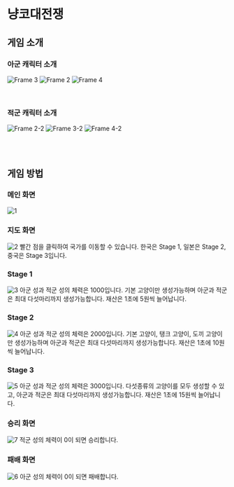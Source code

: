 # 냥코대전쟁

## 게임 소개
### 아군 캐릭터 소개
![Frame 3](https://user-images.githubusercontent.com/29995295/101281969-9e864380-3815-11eb-810a-2a2e5bf692ec.png)
![Frame 2](https://user-images.githubusercontent.com/29995295/101281975-a80fab80-3815-11eb-97d9-1e6a65497285.png)
![Frame 4](https://user-images.githubusercontent.com/29995295/101281980-ae9e2300-3815-11eb-96cb-3eb312642f2d.png)

<br/>

### 적군 캐릭터 소개
![Frame 2-2](https://user-images.githubusercontent.com/29995295/101282102-629fae00-3816-11eb-9f32-a0e0db6faa70.png)
![Frame 3-2](https://user-images.githubusercontent.com/29995295/101282111-69c6bc00-3816-11eb-967f-deb36c97efe4.png)
![Frame 4-2](https://user-images.githubusercontent.com/29995295/101282119-70553380-3816-11eb-8afc-99608a273853.png)

<br/>
<br/>

## 게임 방법


### 메인 화면
![1](https://user-images.githubusercontent.com/29995295/101281429-1eaaaa00-3812-11eb-94d1-2c14f945a3e6.PNG)


### 지도 화면
![2](https://user-images.githubusercontent.com/29995295/101281438-2cf8c600-3812-11eb-992a-c9cdc0f0b781.PNG)
빨간 점을 클릭하여 국가를 이동할 수 있습니다. 한국은 Stage 1, 일본은 Stage 2, 중국은 Stage 3입니다.
<br/>

### Stage 1
![3](https://user-images.githubusercontent.com/29995295/101281450-3e41d280-3812-11eb-8f06-d6d0b5b34b75.PNG)
아군 성과 적군 성의 체력은 1000입니다. 기본 고양이만 생성가능하며 아군과 적군은 최대 다섯마리까지 생성가능합니다. 재산은 1초에 5원씩 늘어납니다.
<br/>

### Stage 2
![4](https://user-images.githubusercontent.com/29995295/101281453-4568e080-3812-11eb-8366-0cfb109cd91d.PNG)
아군 성과 적군 성의 체력은 2000입니다. 기본 고양이, 탱크 고양이, 도끼 고양이만 생성가능하며 아군과 적군은 최대 다섯마리까지 생성가능합니다. 재산은 1초에 10원씩 늘어납니다.
<br/>

### Stage 3
![5](https://user-images.githubusercontent.com/29995295/101281457-4d288500-3812-11eb-9252-3bcc54f1a225.PNG)
아군 성과 적군 성의 체력은 3000입니다. 다섯종류의 고양이를 모두 생성할 수 있고, 아군과 적군은 최대 다섯마리까지 생성가능합니다. 재산은 1초에 15원씩 늘어납니다.
<br/>

### 승리 화면
![7](https://user-images.githubusercontent.com/29995295/101281467-5a457400-3812-11eb-908f-a518bc2b3bcb.PNG)
적군 성의 체력이 0이 되면 승리합니다.
<br/>

### 패배 화면

![6](https://user-images.githubusercontent.com/29995295/101281459-544f9300-3812-11eb-87dc-855988d33535.PNG)
아군 성의 체력이 0이 되면 패배합니다.
<br/>
